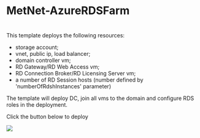 # MetNet-AzureRDSFarm
# 

This template deploys the following resources:

<ul><li>storage account;</li><li>vnet, public ip, load balancer;</li><li>domain controller vm;</li><li>RD Gateway/RD Web Access vm;</li><li>RD Connection Broker/RD Licensing Server vm;</li><li>a number of RD Session hosts (number defined by 'numberOfRdshInstances' parameter)</li></ul>

The template will deploy DC, join all vms to the domain and configure RDS roles in the deployment.

Click the button below to deploy

<a href="https://portal.azure.com/#create/Microsoft.Template/uri/https%3A%2F%2Fraw.githubusercontent.com%2Fmetnetwork%2FMetNet-AzureRDSFarm%2Fmaster%2Fazuredeploy.json" target="_blank">
    <img src="http://azuredeploy.net/deploybutton.png"/>
</a>
